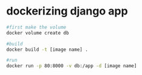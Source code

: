 # dockerizing django app

```sh
#first make the volume
docker volume create db

#build
docker build -t [image name] .

#run
docker run -p 80:8000 -v db:/app -d [image name]
```
